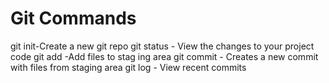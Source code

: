 # Git Commands

git init-Create a new git repo
git status - View the changes to your project code
git add -Add files to stag
ing area
git commit - Creates a new commit with files from staging area
git log - View recent commits